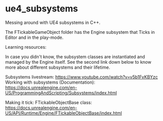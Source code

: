 # ue4_subsystems
Messing around with UE4 subsystems in C++.


The FTickableGameObject folder has the Engine subsystem that Ticks in Editor and in the play-mode.

Learning resources:

In case you didn't know, the subsystem classes are instantiated and managed by the Engine itself. See the second link down below to know more about different subsystems and their lifetime.

Subsystems livestream: https://www.youtube.com/watch?v=v5b1FvKBYzc
Working with subsystems (Documentation): https://docs.unrealengine.com/en-US/ProgrammingAndScripting/Subsystems/index.html

Making it tick:
FTickableObjectBase class: https://docs.unrealengine.com/en-US/API/Runtime/Engine/FTickableObjectBase/index.html
